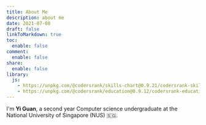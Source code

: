 ```yaml
---
title: About Me
description: about me
date: 2021-07-08
draft: false
linkToMarkdown: true
toc: 
  enable: false
comment: 
  enable: false
share:
  enable: false
library:
  js: 
    - https://unpkg.com/@codersrank/skills-chart@0.9.21/codersrank-skills-chart.min.js
    - https://unpkg.com/@codersrank/education@0.9.12/codersrank-education.min.js
---
```


I'm **Yi Guan**, a second year Computer science undergraduate at the National University of Singapore (NUS) :singapore:.
